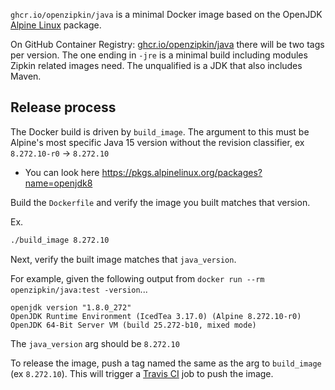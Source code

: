`ghcr.io/openzipkin/java` is a minimal Docker image based on the OpenJDK [Alpine Linux](https://hub.docker.com/_/alpine) package.

On GitHub Container Registry: [ghcr.io/openzipkin/java](https://github.com/orgs/openzipkin/packages/container/package/java) there will be two tags
per version. The one ending in `-jre` is a minimal build including modules Zipkin related images
need. The unqualified is a JDK that also includes Maven.

## Release process
The Docker build is driven by `build_image`. The argument to this must be Alpine's most specific
Java 15 version without the revision classifier, ex `8.272.10-r0` -> `8.272.10`
 * You can look here https://pkgs.alpinelinux.org/packages?name=openjdk8

Build the `Dockerfile` and verify the image you built matches that version.

Ex.
```bash
./build_image 8.272.10
```

Next, verify the built image matches that `java_version`.

For example, given the following output from `docker run --rm openzipkin/java:test -version`...
```
openjdk version "1.8.0_272"
OpenJDK Runtime Environment (IcedTea 3.17.0) (Alpine 8.272.10-r0)
OpenJDK 64-Bit Server VM (build 25.272-b10, mixed mode)
```
The `java_version` arg should be `8.272.10`

To release the image, push a tag named the same as the arg to `build_image` (ex `8.272.10`).
This will trigger a [Travis CI](https://travis-ci.org/openzipkin/docker-java) job to push the image.
